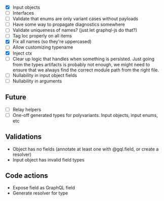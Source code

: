 - [x] Input objects
- [ ] Interfaces
- [ ] Validate that enums are only variant cases without payloads
- [ ] Have some way to propagate diagnostics somewhere
- [ ] Validate uniqueness of names? (just let graphql-js do that?)
- [ ] Tag loc properly on all items
- [x] Fix all names (so they're uppercased)
- [ ] Allow customizing typename
- [x] Inject ctx
- [ ] Clear up logic that handles when something is persisted. Just going from the types artifacts is probably not enough, we might need to ensure that we always find the correct module path from the right file.
- [ ] Nullability in input object fields
- [ ] Nullability in arguments

## Future

- [ ] Relay helpers
- [ ] One-off generated types for polyvariants. Input objects, input enums, etc

## Validations

- Object has no fields (annotate at least one with @gql.field, or create a resolver)
- Input object has invalid field types

## Code actions

- Expose field as GraphQL field
- Generate resolver for type
